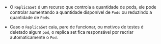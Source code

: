 - O `ReplicaSet` é um recurso que controla a quantidade de pods, ele pode controlar aumentando a quantidade disponível de `Pods` ou reduzindo a quantidade de `Pods`.
  
- Caso o `ReplicaSet` caia, pare de funcionar, ou motivos de testes é deletado algum `pod`, o replica set fica responsável por recriar automaticamente o `Pod`.
